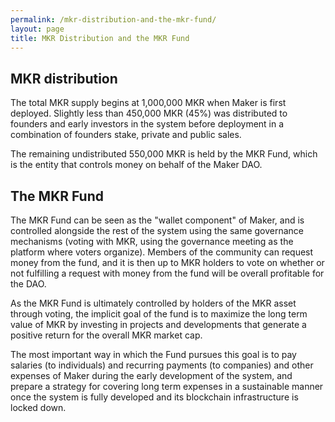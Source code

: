 ```yaml
---
permalink: /mkr-distribution-and-the-mkr-fund/
layout: page
title: MKR Distribution and the MKR Fund
---
```



## MKR distribution

The total MKR supply begins at 1,000,000 MKR when Maker is first deployed. Slightly less than 450,000 MKR (45%) was distributed to founders and early investors in the system before deployment in a combination of founders stake, private and public sales.

The remaining undistributed 550,000 MKR is held by the MKR Fund, which is the entity that controls money on behalf of the Maker DAO.

## The MKR Fund

The MKR Fund can be seen as the "wallet component" of Maker, and is controlled alongside the rest of the system using the same governance mechanisms (voting with MKR, using the governance meeting as the platform where voters organize). Members of the community can request money from the fund, and it is then up to MKR holders to vote on whether or not fulfilling a request with money from the fund will be overall profitable for the DAO.

As the MKR Fund is ultimately controlled by holders of the MKR asset through voting, the implicit goal of the fund is to maximize the long term value of MKR by investing in projects and developments that generate a positive return for the overall MKR market cap.

The most important way in which the Fund pursues this goal is to pay salaries (to individuals) and recurring payments (to companies) and other expenses of Maker during the early development of the system, and prepare a strategy for covering long term expenses in a sustainable manner once the system is fully developed and its blockchain infrastructure is locked down.

